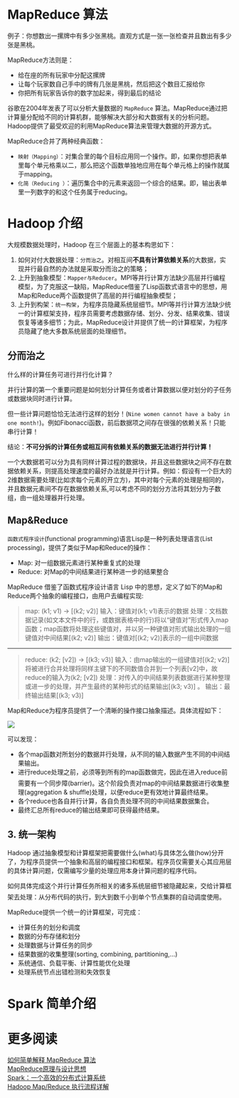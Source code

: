 
# MapReduce 算法

例子：你想数出一摞牌中有多少张黑桃。直观方式是一张一张检查并且数出有多少张是黑桃。

MapReduce方法则是：

* 给在座的所有玩家中分配这摞牌
* 让每个玩家数自己手中的牌有几张是黑桃，然后把这个数目汇报给你
* 你把所有玩家告诉你的数字加起来，得到最后的结论

谷歌在2004年发表了可以分析大量数据的 `MapReduce` 算法。MapReduce通过把计算量分配给不同的计算机群，能够解决大部分和大数据有关的分析问题。Hadoop提供了最受欢迎的利用MapReduce算法来管理大数据的开源方式。

MapReduce合并了两种经典函数：

* `映射（Mapping）`：对集合里的每个目标应用同一个操作。即，如果你想把表单里每个单元格乘以二，那么把这个函数单独地应用在每个单元格上的操作就属于mapping。
* `化简（Reducing ）`：遍历集合中的元素来返回一个综合的结果。即，输出表单里一列数字的和这个任务属于reducing。

# Hadoop 介绍

大规模数据处理时，Hadoop 在三个层面上的基本构思如下：

1. 如何对付大数据处理：`分而治之`。对相互间**不具有计算依赖关系**的大数据，实现并行最自然的办法就是采取分而治之的策略；
2. 上升到抽象模型：`Mapper与Reducer`。MPI等并行计算方法缺少高层并行编程模型，为了克服这一缺陷，MapReduce借鉴了Lisp函数式语言中的思想，用Map和Reduce两个函数提供了高层的并行编程抽象模型；
3. 上升到构架：`统一构架`，为程序员隐藏系统层细节。MPI等并行计算方法缺少统一的计算框架支持，程序员需要考虑数据存储、划分、分发、结果收集、错误恢复等诸多细节；为此，MapReduce设计并提供了统一的计算框架，为程序员隐藏了绝大多数系统层面的处理细节。

## 分而治之

什么样的计算任务可进行并行化计算？

并行计算的第一个重要问题是如何划分计算任务或者计算数据以便对划分的子任务或数据块同时进行计算。

但一些计算问题恰恰无法进行这样的划分！(`Nine women cannot have a baby in one month!`)。例如Fibonacci函数，前后数据项之间存在很强的依赖关系！只能串行计算！

结论：**不可分拆的计算任务或相互间有依赖关系的数据无法进行并行计算！**

一个大数据若可以分为具有同样计算过程的数据块，并且这些数据块之间不存在数据依赖关系，则提高处理速度的最好办法就是并行计算。例如：假设有一个巨大的2维数据需要处理(比如求每个元素的开立方)，其中对每个元素的处理是相同的，并且数据元素间不存在数据依赖关系,可以考虑不同的划分方法将其划分为子数组，由一组处理器并行处理。

## Map&Reduce

`函数式程序设计`(functional programming)语言Lisp是一种列表处理语言(List processing)，提供了类似于Map和Reduce的操作：

* Map: 对一组数据元素进行某种重复式的处理
* Reduce: 对Map的中间结果进行某种进一步的结果整合

MapReduce 借鉴了函数式程序设计语言 Lisp 中的思想，定义了如下的Map和Reduce两个抽象的编程接口，由用户去编程实现:

> map: (k1; v1) → [(k2; v2)]
> 输入：键值对(k1; v1)表示的数据
> 处理：文档数据记录(如文本文件中的行，或数据表格中的行)将以“键值对”形式传入map函数；map函数将处理这些键值对，并以另一种键值对形式输出处理的一组键值对中间结果[(k2; v2)]
> 输出：键值对[(k2; v2)]表示的一组中间数据

---

> reduce: (k2; [v2]) → [(k3; v3)]
> 输入：由map输出的一组键值对[(k2; v2)] 将被进行合并处理将同样主键下的不同数值合并到一个列表[v2]中，故reduce的输入为(k2; [v2])
> 处理：对传入的中间结果列表数据进行某种整理或进一步的处理，并产生最终的某种形式的结果输出[(k3; v3)] 。
> 输出：最终输出结果[(k3; v3)]

Map和Reduce为程序员提供了一个清晰的操作接口抽象描述。具体流程如下：

![][1]

可以发现：

* 各个map函数对所划分的数据并行处理，从不同的输入数据产生不同的中间结果输出。
* 进行reduce处理之前，必须等到所有的map函数做完，因此在进入reduce前需要有一个同步障(barrier)。这个阶段负责对map的中间结果数据进行收集整理(aggregation & shuffle)处理，以便reduce更有效地计算最终结果。
* 各个reduce也各自并行计算，各自负责处理不同的中间结果数据集合。
* 最终汇总所有reduce的输出结果即可获得最终结果。

## 3. 统一架构

Hadoop 通过抽象模型和计算框架把需要做什么(what)与具体怎么做(how)分开了，为程序员提供一个抽象和高层的编程接口和框架。程序员仅需要关心其应用层的具体计算问题，仅需编写少量的处理应用本身计算问题的程序代码。

如何具体完成这个并行计算任务所相关的诸多系统层细节被隐藏起来，交给计算框架去处理：从分布代码的执行，到大到数千小到单个节点集群的自动调度使用。

MapReduce提供一个统一的计算框架，可完成：

* 计算任务的划分和调度
* 数据的分布存储和划分
* 处理数据与计算任务的同步
* 结果数据的收集整理(sorting, combining, partitioning,…)
* 系统通信、负载平衡、计算性能优化处理
* 处理系统节点出错检测和失效恢复

# Spark 简单介绍


# 更多阅读

[如何简单解释 MapReduce 算法](http://blog.jobbole.com/79255/)  
[MapReduce原理与设计思想](http://blog.jobbole.com/80619/)  
[Spark：一个高效的分布式计算系统](http://blog.jobbole.com/47791/)  
[Hadoop Map/Reduce 执行流程详解](http://zheming.wang/hadoop-mapreduce-zhi-xing-liu-cheng-xiang-jie.html)  


[1]: http://7xrlu9.com1.z0.glb.clouddn.com/hadoop_spark_1.png

